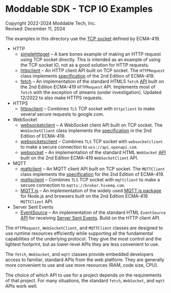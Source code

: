 # Moddable SDK - TCP IO Examples

Copyright 2022-2024 Moddable Tech, Inc.<BR>
Revised: December 11, 2024

The examples in this directory use the [TCP socket](https://419.ecma-international.org/#-10-io-classes-tcp-socket) defined by ECMA-419.

- HTTP
	- [simplehttpget](./simplehttpget) – A bare bones example of making an HTTP request using TCP socket directly. This is intended as an example of using the TCP socket IO, not as a good solution for HTTP requests.
	- [httpclient](./httpclient) – An HTTP client API built on TCP socket. The `HTTPRequest` class implements [specification](https://419.ecma-international.org/#-20-http-client-class-pattern) of the 2nd Edition of ECMA-419.
	- [fetch](./fetch) – An implementation of the standard HTML5 `fetch` [API](https://developer.mozilla.org/en-US/docs/Web/API/Fetch_API) built on the 2nd Edition ECMA-419 `HTTPRequest` API. Implements most of `fetch` with the exception of streams (under investigation). Updated 12/2022 to also make HTTPS requests.
- HTTPS
	- [httpsclient](./httpsclient) – Combines `TLS` TCP socket with `httpclient` to make several secure requests to google.com.
- WebSocket
	- [websocketclient](./websocketclient) – A WebSocket client API built on TCP socket. The `WebSocketClient` class implements the [specification](https://419.ecma-international.org/#-24-websocket-client-class-pattern) in the 2nd Edition of ECMA-419.
	- [websocketsclient](./websocketsclient) – Combines `TLS` TCP socket with `websocketclient` to make a secure connection to `wss://api.openapi.com`.
	- [websocket](./websocket) – An implementation of the standard HTML `WebSocket` [API](https://developer.mozilla.org/en-US/docs/Web/API/WebSocket) built on the 2nd Edition ECMA-419 `WebSocketClient` API.
- MQTT
	- [mqttclient](./mqttclient) – An MQTT client API built on TCP socket. The `MQTTClient` class implements the [specification](https://419.ecma-international.org/#-25-mqtt-client-class-pattern) for the 2nd Edition of ECMA-419.
	- [mqttsclient](./mqttsclient) – Combines `TLS` TCP socket with `mqttclient` to make a secure connection to `mqtts://broker.hivemq.com`.
	- [MQTT.js](./mqtt) – An implementation of the widely used [MQTT.js package](https://www.npmjs.com/package/mqtt) for Node.js and browsers built on the 2nd Edition ECMA-419 `MQTTClient` API.
- Server Sent Events
	- [EventSource](./eventsource) – An implementation of the standard HTML `EventSource` [API](https://developer.mozilla.org/en-US/docs/Web/API/EventSource) for receiving [Server Sent Events](https://html.spec.whatwg.org/multipage/server-sent-events.html#parsing-an-event-stream). Build on the HTTP client API.

The `HTTPRequest`, `WebSocketClient`, and `MQTTClient` classes are designed to use runtime resources efficiently while supporting all the fundamental capabilities of the underlying protocol. They give the most control and the lightest footprint, but as lower-level APIs they are less convenient to use.

The `fetch`, `WebSocket`, and `mqtt` classes provide embedded developers access to familiar, standard APIs from the web platform. They are generally more convenient to use and use more resources (RAM, code size, CPU).

The choice of which API to use for a project depends on the requirements of that project. For many situations, the standard `fetch`, `WebSocket`, and `mqtt` APIs work well.
